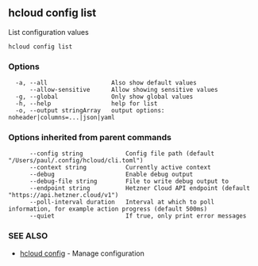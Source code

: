 ## hcloud config list

List configuration values

```
hcloud config list
```

### Options

```
  -a, --all                  Also show default values
      --allow-sensitive      Allow showing sensitive values
  -g, --global               Only show global values
  -h, --help                 help for list
  -o, --output stringArray   output options: noheader|columns=...|json|yaml
```

### Options inherited from parent commands

```
      --config string            Config file path (default "/Users/paul/.config/hcloud/cli.toml")
      --context string           Currently active context
      --debug                    Enable debug output
      --debug-file string        File to write debug output to
      --endpoint string          Hetzner Cloud API endpoint (default "https://api.hetzner.cloud/v1")
      --poll-interval duration   Interval at which to poll information, for example action progress (default 500ms)
      --quiet                    If true, only print error messages
```

### SEE ALSO

* [hcloud config](hcloud_config.md)	 - Manage configuration
